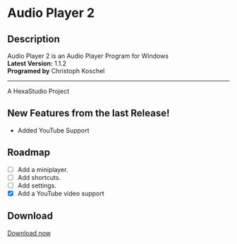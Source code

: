 # Audio Player 2

## Description

Audio Player 2 is an Audio Player Program for Windows\
**Latest Version:** 1.1.2\
**Programed by** Christoph Koschel

-----------------
A HexaStudio Project 

## New Features from the last Release!
  - Added YouTube Support

## Roadmap
 
 - [ ] Add a miniplayer.
 - [ ] Add shortcuts.
 - [ ] Add settings.
 - [x] Add a YouTube video support

## Download
[Download now](https://hexa-studio.de)
